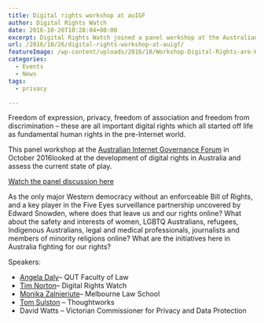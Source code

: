 ```yaml
---
title: Digital rights workshop at auIGF
author: Digital Rights Watch
date: 2016-10-26T10:28:04+00:00
excerpt: Digital Rights Watch joined a panel workshop at the Australian Internet Governance Forum in October 2016, looking at the development of digital rights in Australia and assessing the current state of play.
url: /2016/10/26/digital-rights-workshop-at-auigf/
featureImage: /wp-content/uploads/2016/10/Workshop-Digital-Rights-are-Human-Rights-1.jpeg
categories:
  - Events
  - News
tags:
  - privacy

---
```

Freedom of expression, privacy, freedom of association and freedom from discrimination – these are all important digital rights which all started off life as fundamental human rights in the pre-Internet world.

This panel workshop at the [Australian Internet Governance Forum][1] in October 2016looked at the development of digital rights in Australia and assess the current state of play.

[Watch the panel discussion here][2]

As the only major Western democracy without an enforceable Bill of Rights, and a key player in the Five Eyes surveillance partnership uncovered by Edward Snowden, where does that leave us and our rights online? What about the safety and interests of women, LGBTQ Australians, refugees, Indigenous Australians, legal and medical professionals, journalists and members of minority religions online? What are the initiatives here in Australia fighting for our rights?

Speakers:

  * [Angela Daly][3]&#8211; QUT Faculty of Law
  * [Tim Norton][4]&#8211; Digital Rights Watch
  * [Monika Zalnieriute][5]&#8211; Melbourne Law School
  * [Tom Sulston][6] &#8211; Thoughtworks
  * David Watts &#8211; Victorian Commissioner for Privacy and Data Protection

 [1]: https://www.igf.org.au/
 [2]: https://www.youtube.com/watch?list=PLngt3M1CK_DyOmP2n47p-lXeCejeav61P&v=KyYgKuSqZyQ
 [3]: https://www.igf.org.au/speakers?highlight=136
 [4]: https://www.igf.org.au/speakers?highlight=135
 [5]: https://www.igf.org.au/speakers?highlight=138
 [6]: https://www.igf.org.au/speakers?highlight=147